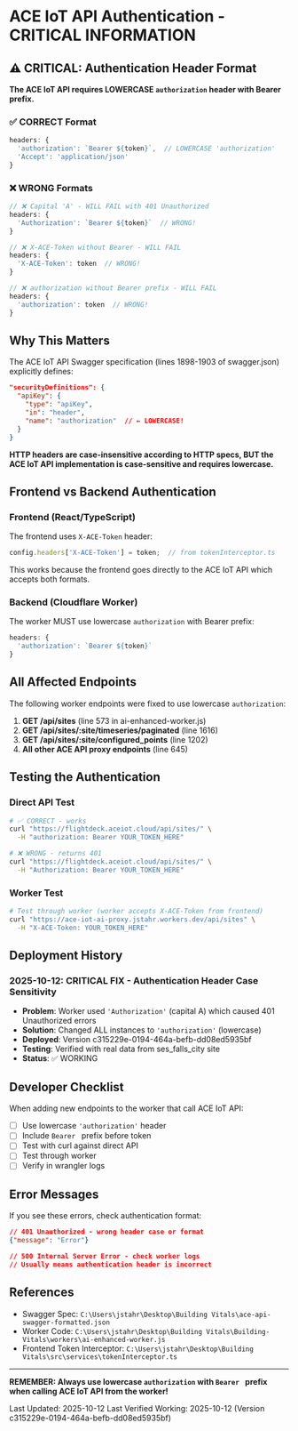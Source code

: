# ACE IoT API Authentication - CRITICAL INFORMATION

## ⚠️ CRITICAL: Authentication Header Format

**The ACE IoT API requires LOWERCASE `authorization` header with Bearer prefix.**

### ✅ CORRECT Format

```javascript
headers: {
  'authorization': `Bearer ${token}`,  // LOWERCASE 'authorization'
  'Accept': 'application/json'
}
```

### ❌ WRONG Formats

```javascript
// ❌ Capital 'A' - WILL FAIL with 401 Unauthorized
headers: {
  'Authorization': `Bearer ${token}`  // WRONG!
}

// ❌ X-ACE-Token without Bearer - WILL FAIL
headers: {
  'X-ACE-Token': token  // WRONG!
}

// ❌ authorization without Bearer prefix - WILL FAIL
headers: {
  'authorization': token  // WRONG!
}
```

## Why This Matters

The ACE IoT API Swagger specification (lines 1898-1903 of swagger.json) explicitly defines:

```json
"securityDefinitions": {
  "apiKey": {
    "type": "apiKey",
    "in": "header",
    "name": "authorization"  // ← LOWERCASE!
  }
}
```

**HTTP headers are case-insensitive according to HTTP specs, BUT the ACE IoT API implementation is case-sensitive and requires lowercase.**

## Frontend vs Backend Authentication

### Frontend (React/TypeScript)
The frontend uses `X-ACE-Token` header:
```typescript
config.headers['X-ACE-Token'] = token;  // from tokenInterceptor.ts
```

This works because the frontend goes directly to the ACE IoT API which accepts both formats.

### Backend (Cloudflare Worker)
The worker MUST use lowercase `authorization` with Bearer prefix:
```javascript
headers: {
  'authorization': `Bearer ${token}`
}
```

## All Affected Endpoints

The following worker endpoints were fixed to use lowercase `authorization`:

1. **GET /api/sites** (line 573 in ai-enhanced-worker.js)
2. **GET /api/sites/:site/timeseries/paginated** (line 1616)
3. **GET /api/sites/:site/configured_points** (line 1202)
4. **All other ACE API proxy endpoints** (line 645)

## Testing the Authentication

### Direct API Test
```bash
# ✅ CORRECT - works
curl "https://flightdeck.aceiot.cloud/api/sites/" \
  -H "authorization: Bearer YOUR_TOKEN_HERE"

# ❌ WRONG - returns 401
curl "https://flightdeck.aceiot.cloud/api/sites/" \
  -H "Authorization: Bearer YOUR_TOKEN_HERE"
```

### Worker Test
```bash
# Test through worker (worker accepts X-ACE-Token from frontend)
curl "https://ace-iot-ai-proxy.jstahr.workers.dev/api/sites" \
  -H "X-ACE-Token: YOUR_TOKEN_HERE"
```

## Deployment History

### 2025-10-12: CRITICAL FIX - Authentication Header Case Sensitivity
- **Problem**: Worker used `'Authorization'` (capital A) which caused 401 Unauthorized errors
- **Solution**: Changed ALL instances to `'authorization'` (lowercase)
- **Deployed**: Version c315229e-0194-464a-befb-dd08ed5935bf
- **Testing**: Verified with real data from ses_falls_city site
- **Status**: ✅ WORKING

## Developer Checklist

When adding new endpoints to the worker that call ACE IoT API:

- [ ] Use lowercase `'authorization'` header
- [ ] Include `Bearer ` prefix before token
- [ ] Test with curl against direct API
- [ ] Test through worker
- [ ] Verify in wrangler logs

## Error Messages

If you see these errors, check authentication format:

```json
// 401 Unauthorized - wrong header case or format
{"message": "Error"}

// 500 Internal Server Error - check worker logs
// Usually means authentication header is incorrect
```

## References

- Swagger Spec: `C:\Users\jstahr\Desktop\Building Vitals\ace-api-swagger-formatted.json`
- Worker Code: `C:\Users\jstahr\Desktop\Building Vitals\Building-Vitals\workers\ai-enhanced-worker.js`
- Frontend Token Interceptor: `C:\Users\jstahr\Desktop\Building Vitals\src\services\tokenInterceptor.ts`

---

**REMEMBER: Always use lowercase `authorization` with `Bearer ` prefix when calling ACE IoT API from the worker!**

Last Updated: 2025-10-12
Last Verified Working: 2025-10-12 (Version c315229e-0194-464a-befb-dd08ed5935bf)
